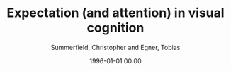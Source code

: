 ---
layout: post
title: Expectation (and attention) in visual cognition

date: 1996-01-01 00:00
author: Summerfield, Christopher and Egner, Tobias
journal: Trends in Cognitive Sciences

link: https://doi.org/10.1016/j.tics.2009.06.003

year: 2009
---